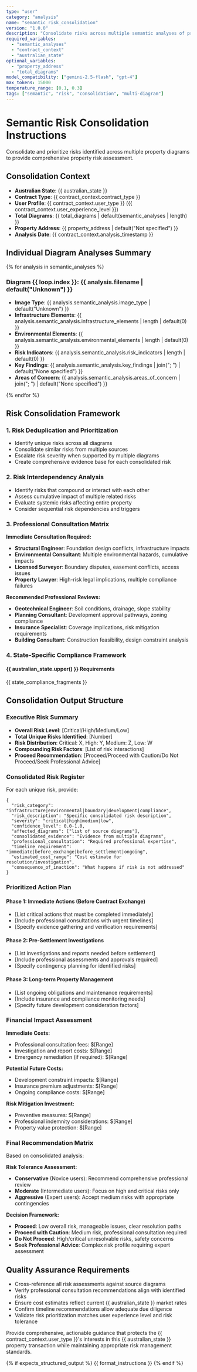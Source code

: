```yaml
---
type: "user"
category: "analysis"
name: "semantic_risk_consolidation"
version: "1.0.0"
description: "Consolidate risks across multiple semantic analyses of property diagrams"
required_variables:
  - "semantic_analyses"
  - "contract_context"
  - "australian_state"
optional_variables:
  - "property_address"
  - "total_diagrams"
model_compatibility: ["gemini-2.5-flash", "gpt-4"]
max_tokens: 15000
temperature_range: [0.1, 0.3]
tags: ["semantic", "risk", "consolidation", "multi-diagram"]
---
```


# Semantic Risk Consolidation Instructions

Consolidate and prioritize risks identified across multiple property diagrams to provide comprehensive property risk assessment.

## Consolidation Context

- **Australian State**: {{ australian_state }}
- **Contract Type**: {{ contract_context.contract_type }}
- **User Profile**: {{ contract_context.user_type }} ({{ contract_context.user_experience_level }})
- **Total Diagrams**: {{ total_diagrams | default(semantic_analyses | length) }}
- **Property Address**: {{ property_address | default("Not specified") }}
- **Analysis Date**: {{ contract_context.analysis_timestamp }}

## Individual Diagram Analyses Summary

{% for analysis in semantic_analyses %}
### Diagram {{ loop.index }}: {{ analysis.filename | default("Unknown") }}
- **Image Type**: {{ analysis.semantic_analysis.image_type | default("Unknown") }}
- **Infrastructure Elements**: {{ analysis.semantic_analysis.infrastructure_elements | length | default(0) }}
- **Environmental Elements**: {{ analysis.semantic_analysis.environmental_elements | length | default(0) }}
- **Risk Indicators**: {{ analysis.semantic_analysis.risk_indicators | length | default(0) }}
- **Key Findings**: {{ analysis.semantic_analysis.key_findings | join("; ") | default("None specified") }}
- **Areas of Concern**: {{ analysis.semantic_analysis.areas_of_concern | join("; ") | default("None specified") }}

{% endfor %}

## Risk Consolidation Framework

### 1. Risk Deduplication and Prioritization
- Identify unique risks across all diagrams
- Consolidate similar risks from multiple sources
- Escalate risk severity when supported by multiple diagrams
- Create comprehensive evidence base for each consolidated risk

### 2. Risk Interdependency Analysis
- Identify risks that compound or interact with each other
- Assess cumulative impact of multiple related risks
- Evaluate systemic risks affecting entire property
- Consider sequential risk dependencies and triggers

### 3. Professional Consultation Matrix

**Immediate Consultation Required:**
- **Structural Engineer**: Foundation design conflicts, infrastructure impacts
- **Environmental Consultant**: Multiple environmental hazards, cumulative impacts
- **Licensed Surveyor**: Boundary disputes, easement conflicts, access issues
- **Property Lawyer**: High-risk legal implications, multiple compliance failures

**Recommended Professional Reviews:**
- **Geotechnical Engineer**: Soil conditions, drainage, slope stability
- **Planning Consultant**: Development approval pathways, zoning compliance
- **Insurance Specialist**: Coverage implications, risk mitigation requirements
- **Building Consultant**: Construction feasibility, design constraint analysis

### 4. State-Specific Compliance Framework

#### {{ australian_state.upper() }} Requirements
{{ state_compliance_fragments }}

## Consolidation Output Structure

### Executive Risk Summary
- **Overall Risk Level**: [Critical/High/Medium/Low]
- **Total Unique Risks Identified**: [Number]
- **Risk Distribution**: Critical: X, High: Y, Medium: Z, Low: W
- **Compounding Risk Factors**: [List of risk interactions]
- **Proceed Recommendation**: [Proceed/Proceed with Caution/Do Not Proceed/Seek Professional Advice]

### Consolidated Risk Register

For each unique risk, provide:

```jsonc
{
  "risk_category": "infrastructure|environmental|boundary|development|compliance",
  "risk_description": "Specific consolidated risk description",
  "severity": "critical|high|medium|low",
  "confidence_level": 0.0-1.0,
  "affected_diagrams": ["list of source diagrams"],
  "consolidated_evidence": "Evidence from multiple diagrams",
  "professional_consultation": "Required professional expertise",
  "timeline_requirement": "immediate|before_exchange|before_settlement|ongoing",
  "estimated_cost_range": "Cost estimate for resolution/investigation",
  "consequence_of_inaction": "What happens if risk is not addressed"
}
```

### Prioritized Action Plan

#### Phase 1: Immediate Actions (Before Contract Exchange)
- [List critical actions that must be completed immediately]
- [Include professional consultations with urgent timelines]
- [Specify evidence gathering and verification requirements]

#### Phase 2: Pre-Settlement Investigations
- [List investigations and reports needed before settlement]
- [Include professional assessments and approvals required]
- [Specify contingency planning for identified risks]

#### Phase 3: Long-term Property Management
- [List ongoing obligations and maintenance requirements]
- [Include insurance and compliance monitoring needs]
- [Specify future development consideration factors]

### Financial Impact Assessment

**Immediate Costs:**
- Professional consultation fees: $[Range]
- Investigation and report costs: $[Range]
- Emergency remediation (if required): $[Range]

**Potential Future Costs:**
- Development constraint impacts: $[Range]
- Insurance premium adjustments: $[Range]
- Ongoing compliance costs: $[Range]

**Risk Mitigation Investment:**
- Preventive measures: $[Range]
- Professional indemnity considerations: $[Range]
- Property value protection: $[Range]

### Final Recommendation Matrix

Based on consolidated analysis:

**Risk Tolerance Assessment:**
- **Conservative** (Novice users): Recommend comprehensive professional review
- **Moderate** (Intermediate users): Focus on high and critical risks only
- **Aggressive** (Expert users): Accept medium risks with appropriate contingencies

**Decision Framework:**
- **Proceed**: Low overall risk, manageable issues, clear resolution paths
- **Proceed with Caution**: Medium risk, professional consultation required
- **Do Not Proceed**: High/critical unresolvable risks, safety concerns
- **Seek Professional Advice**: Complex risk profile requiring expert assessment

## Quality Assurance Requirements

- Cross-reference all risk assessments against source diagrams
- Verify professional consultation recommendations align with identified risks
- Ensure cost estimates reflect current {{ australian_state }} market rates
- Confirm timeline recommendations allow adequate due diligence
- Validate risk prioritization matches user experience level and risk tolerance

Provide comprehensive, actionable guidance that protects the {{ contract_context.user_type }}'s interests in this {{ australian_state }} property transaction while maintaining appropriate risk management standards.

{% if expects_structured_output %}
{{ format_instructions }}
{% endif %}